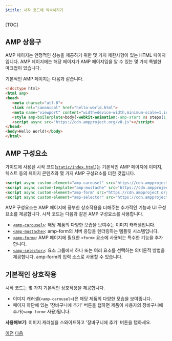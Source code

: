 ```yaml
---
$title: 시작 코드에 익숙해지기
---
```


[TOC]

## AMP 상용구
AMP 페이지는 안정적인 성능을 제공하기 위한 몇 가지 제한사항이 있는 HTML 페이지입니다. AMP 페이지에는 해당 페이지가 AMP 페이지임을 알 수 있는 몇 가지 특별한 마크업이 있습니다.

기본적인 AMP 페이지는 다음과 같습니다.

```html
<!doctype html>
<html amp>
<head>
   <meta charset="utf-8">
   <link rel="canonical" href="hello-world.html">
   <meta name="viewport" content="width=device-width,minimum-scale=1,initial-scale=1">
   <style amp-boilerplate>body{-webkit-animation:-amp-start 8s steps(1,end) 0s 1 normal both;-moz-animation:-amp-start 8s steps(1,end) 0s 1 normal both;-ms-animation:-amp-start 8s steps(1,end) 0s 1 normal both;animation:-amp-start 8s steps(1,end) 0s 1 normal both}@-webkit-keyframes -amp-start{from{visibility:hidden}to{visibility:visible}}@-moz-keyframes -amp-start{from{visibility:hidden}to{visibility:visible}}@-ms-keyframes -amp-start{from{visibility:hidden}to{visibility:visible}}@-o-keyframes -amp-start{from{visibility:hidden}to{visibility:visible}}@keyframes -amp-start{from{visibility:hidden}to{visibility:visible}}</style><noscript><style amp-boilerplate>body{-webkit-animation:none;-moz-animation:none;-ms-animation:none;animation:none}</style></noscript>
   <script async src="https://cdn.ampproject.org/v0.js"></script>
</head>
<body>Hello World!</body>
</html>
```

## AMP 구성요소

가이드에 사용된 시작 코드([`static/index.html`](https://github.com/googlecodelabs/advanced-interactivity-in-amp/blob/master/static/index.html))는 기본적인 AMP 페이지에 이미지, 텍스트 등의 페이지 콘텐츠와 몇 가지 AMP 구성요소를 더한 것입니다.

```html
<script async custom-element="amp-carousel" src="https://cdn.ampproject.org/v0/amp-carousel-0.1.js"></script>
<script async custom-template="amp-mustache" src="https://cdn.ampproject.org/v0/amp-mustache-0.1.js"></script>
<script async custom-element="amp-form" src="https://cdn.ampproject.org/v0/amp-form-0.1.js"></script>
<script async custom-element="amp-selector" src="https://cdn.ampproject.org/v0/amp-selector-0.1.js"></script>
```

AMP 구성요소는 AMP 페이지에 풍부한 상호작용을 더해주는 추가적인 기능과 UI 구성요소를 제공합니다. 시작 코드는 다음과 같은 AMP 구성요소를 사용합니다.

- [`<amp-carousel>`](/ko/docs/reference/components/amp-carousel.html): 해당 제품의 다양한 모습을 보여주는 이미지 캐러셀입니다.
- [`<amp-mustache>`](/ko/docs/reference/components/amp-mustache.html): amp-form의 서버 응답을 렌더링하는 템플릿 시스템입니다.
- [`<amp-form>`](/ko/docs/reference/components/amp-form.html): AMP 페이지에 필요한 `<form>` 요소에 사용되는 특수한 기능을 추가합니다.
- [`<amp-selector>`](/ko/docs/reference/components/amp-form.html): 요소 그룹에서 하나 또는 여러 요소를 선택하는 의미론적 방법을 제공합니다. amp-form의 입력 소스로 사용할 수 있습니다.

## 기본적인 상호작용

시작 코드는 몇 가지 기본적인 상호작용을 제공합니다.

- 이미지 캐러셀(`<amp-carousel>`)은 해당 제품의 다양한 모습을 보여줍니다.
- 페이지 하단에 있는 '장바구니에 추가' 버튼을 탭하면 제품이 사용자의 장바구니에 추가(`<amp-form>` 사용)됩니다.


**사용해보기**: 이미지 캐러셀을 스와이프하고 '장바구니에 추가' 버튼을 탭하세요.

<div class="prev-next-buttons">
  <a class="button prev-button" href="{{g.doc('/content/docs/interaction_dynamic/interactivity/prereqs-setup.md', locale=doc.locale).url.path}}"><span class="arrow-prev">이전</span></a>
  <a class="button next-button" href="{{g.doc('/content/docs/interaction_dynamic/interactivity/advanced-interactivity.md', locale=doc.locale).url.path}}"><span class="arrow-next">다음</span></a>
</div>
 
